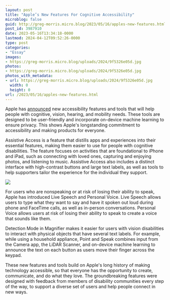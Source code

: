 ```yaml
---
layout: post
title: "Apple’s New Features For Cognitive Accessibility"
microblog: false
guid: http://greg-morris.micro.blog/2023/05/16/apples-new-features.html
post_id: 3987910
date: 2023-05-16T13:34:18-0000
lastmod: 2024-04-12T09:52:26-0000
type: post
categories:
- "Essay"
images:
- https://greg-morris.micro.blog/uploads/2024/9f5326e05d.jpg
photos:
- https://greg-morris.micro.blog/uploads/2024/9f5326e05d.jpg
photos_with_metadata:
- url: https://greg-morris.micro.blog/uploads/2024/9f5326e05d.jpg
  width: 0
  height: 0
url: /2023/05/16/apples-new-features.html
---
```

Apple has [announced](https://www.apple.com/newsroom/2023/05/apple-previews-live-speech-personal-voice-and-more-new-accessibility-features/) new accessibility features and tools that will help people with cognitive, vision, hearing, and mobility needs. These tools are designed to be user-friendly and incorporate on-device machine learning to ensure privacy. This shows Apple's longstanding commitment to accessibility and making products for everyone.

Assistive Access is a feature that distills apps and experiences into their essential features, making them easier to use for people with cognitive disabilities. The feature focuses on activities that are foundational to iPhone and iPad, such as connecting with loved ones, capturing and enjoying photos, and listening to music. Assistive Access also includes a distinct interface with high-contrast buttons and large text labels, as well as tools to help supporters tailor the experience for the individual they support.

![](https://greg-morris.micro.blog/uploads/2024/9f5326e05d.jpg)

For users who are nonspeaking or at risk of losing their ability to speak, Apple has introduced Live Speech and Personal Voice. Live Speech allows users to type what they want to say and have it spoken out loud during phone and FaceTime calls, as well as in-person conversations. Personal Voice allows users at risk of losing their ability to speak to create a voice that sounds like them.

Detection Mode in Magnifier makes it easier for users with vision disabilities to interact with physical objects that have several text labels. For example, while using a household appliance, Point and Speak combines input from the Camera app, the LiDAR Scanner, and on-device machine learning to announce the text on each button as users move their finger across the keypad.

These new features and tools build on Apple's long history of making technology accessible, so that everyone has the opportunity to create, communicate, and do what they love. The groundbreaking features were designed with feedback from members of disability communities every step of the way, to support a diverse set of users and help people connect in new ways.
